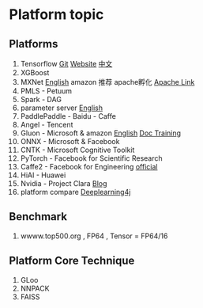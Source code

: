 # Platform topic

## Platforms

1. Tensorflow [Git](https://github.com/tensorflow/tensorflow) [Website](https://www.tensorflow.org/) [中文](tensorflow.google.cn)
2. XGBoost
3. MXNet [English](https://github.com/dmlc/mxnet) amazon 推荐 apache孵化 [Apache Link](https://mxnet.incubator.apache.org/)
4. PMLS - Petuum
5. Spark - DAG
6. parameter server [English](http://parameterserver.org/)
7. PaddlePaddle - Baidu - Caffe
8. Angel - Tencent
9. Gluon - Microsoft & amazon [English](http://gluon.mxnet.io/) [Doc Training](https://github.com/zackchase/mxnet-the-straight-dope)
10. ONNX - Microsoft & Facebook
11. CNTK - Microsoft Cognitive Toolkit
12. PyTorch - Facebook for Scientific Research
13. Caffe2 - Facebook for Engineering [official](https://caffe2.ai/)
14. HiAI - Huawei
15. Nvidia - Project Clara [Blog](https://blogs.nvidia.com/blog/2018/03/28/ai-healthcare-gtc/)
16. platform compare [Deeplearning4j](https://deeplearning4j.org/compare-dl4j-tensorflow-pytorch#mxnet)

## Benchmark

1. wwww.top500.org ,  FP64 , Tensor = FP64/16

## Platform Core Technique

1. GLoo
2. NNPACK
3. FAISS